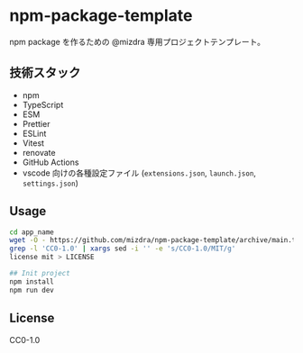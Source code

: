 # npm-package-template

npm package を作るための @mizdra 専用プロジェクトテンプレート。

## 技術スタック

- npm
- TypeScript
- ESM
- Prettier
- ESLint
- Vitest
- renovate
- GitHub Actions
- vscode 向けの各種設定ファイル (`extensions.json`, `launch.json`, `settings.json`)

## Usage

```bash
cd app_name
wget -O - https://github.com/mizdra/npm-package-template/archive/main.tar.gz | tar xzvf - --strip=1
grep -l 'CC0-1.0' | xargs sed -i '' -e 's/CC0-1.0/MIT/g'
license mit > LICENSE

## Init project
npm install
npm run dev
```

## License

CC0-1.0
